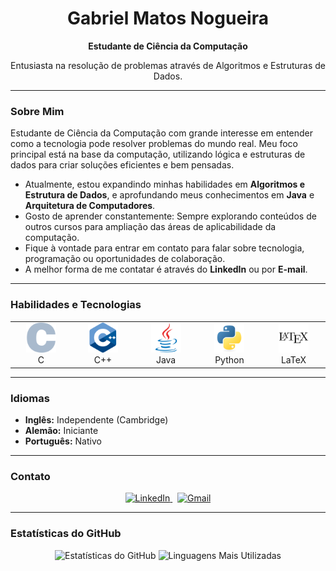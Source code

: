 <div align="center">
  <h1>Gabriel Matos Nogueira</h1>
  <p>
    <strong>Estudante de Ciência da Computação</strong>
  </p>
  <p>
    Entusiasta na resolução de problemas através de Algoritmos e Estruturas de Dados.
  </p>
</div>

---

### Sobre Mim

<p>
  Estudante de Ciência da Computação com grande interesse em entender como a tecnologia pode resolver problemas do mundo real. Meu foco principal está na base da computação, utilizando lógica e estruturas de dados para criar soluções eficientes e bem pensadas.
</p>

- Atualmente, estou expandindo minhas habilidades em **Algoritmos e Estrutura de Dados**, e aprofundando meus conhecimentos em **Java** e **Arquitetura de Computadores**.
- Gosto de aprender constantemente: Sempre explorando conteúdos de outros cursos para ampliação das áreas de aplicabilidade da computação.
- Fique à vontade para entrar em contato para falar sobre tecnologia, programação ou oportunidades de colaboração.
- A melhor forma de me contatar é através do **LinkedIn** ou por **E-mail**.

---

### Habilidades e Tecnologias

<div align="center">
  <table>
    <tr>
      <td align="center" width="96">
        <a href="#--">
          <img src="https://raw.githubusercontent.com/devicons/devicon/master/icons/c/c-original.svg" width="48" height="48" alt="C" />
        </a>
        <br>C
      </td>
      <td align="center" width="96">
        <a href="#--">
          <img src="https://raw.githubusercontent.com/devicons/devicon/master/icons/cplusplus/cplusplus-original.svg" width="48" height="48" alt="C++" />
        </a>
        <br>C++
      </td>
      <td align="center" width="96">
        <a href="#--">
          <img src="https://raw.githubusercontent.com/devicons/devicon/master/icons/java/java-original.svg" width="48" height="48" alt="Java" />
        </a>
        <br>Java
      </td>
      <td align="center" width="96">
        <a href="#--">
          <img src="https://raw.githubusercontent.com/devicons/devicon/master/icons/python/python-original.svg" width="48" height="48" alt="Python" />
        </a>
        <br>Python
      </td>
      <td align="center" width="96">
        <a href="#--">
          <img src="https://raw.githubusercontent.com/devicons/devicon/master/icons/latex/latex-original.svg" width="48" height="48" alt="LaTeX" />
        </a>
        <br>LaTeX
      </td>
    </tr>
  </table>
</div>

---

### Idiomas

- **Inglês:** Independente (Cambridge)
- **Alemão:** Iniciante
- **Português:** Nativo

---

### Contato

<div align="center">
  <a href="https://linkedin.com/in/GabrielMatosNogueira" target="_blank">
    <img src="https://img.shields.io/badge/LinkedIn-0077B5?style=for-the-badge&logo=linkedin&logoColor=white" alt="LinkedIn"/>
  </a>
  &nbsp;
  <a href="mailto:gabrielmatosnogueirasr@gmail.com">
    <img src="https://img.shields.io/badge/Gmail-D14836?style=for-the-badge&logo=gmail&logoColor=white" alt="Gmail"/>
  </a>
</div>

---

### Estatísticas do GitHub

<div align="center">
  <img height="180em" src="https://github-readme-stats.vercel.app/api?username=GabrielMatosNogueira&show_icons=true&theme=github_dark&include_all_commits=true&count_private=true" alt="Estatísticas do GitHub"/>
  <img height="180em" src="https://github-readme-stats.vercel.app/api/top-langs/?username=GabrielMatosNogueira&layout=compact&langs_count=7&theme=github_dark" alt="Linguagens Mais Utilizadas"/>
</div>
